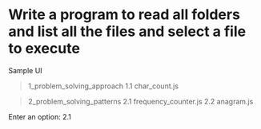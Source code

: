 # Write a program to read all folders and list all the files and select a file to execute

Sample UI

> 1_problem_solving_approach
    1.1 char_count.js

> 2_problem_solving_patterns
    2.1 frequency_counter.js
    2.2 anagram.js

Enter an option: 2.1
